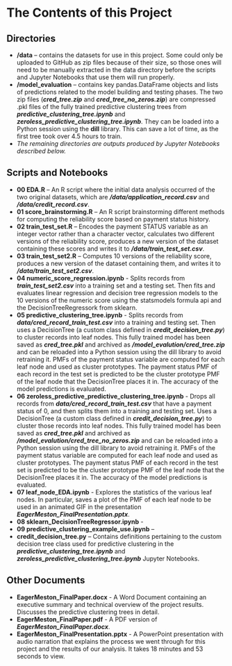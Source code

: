 # The Contents of this Project

## Directories
- **/data** – contains the datasets for use in this project.  Some could only be uploaded to GitHub as zip files because of their size, so those ones will need to be manually extracted in the data directory before the scripts and Jupyter Notebooks that use them will run properly.
- **/model_evaluation** – contains key pandas.DataFrame objects and lists of predictions related to the model building and testing phases.  The two zip files (***cred_tree.zip*** and ***cred_tree_no_zeros.zip***) are compressed .pkl files of the fully trained predictive clustering trees from ***predictive_clustering_tree.ipynb*** and ***zeroless_predictive_clustering_tree.ipynb***.  They can be loaded into a Python session using the **dill** library.  This can save a lot of time, as the first tree took over 4.5 hours to train.
- *The remaining directories are outputs produced by Jupyter Notebooks described below.*

## Scripts and Notebooks
- **00 EDA.R** – An R script where the initial data analysis occurred of the two original datasets, which are ***/data/application_record.csv*** and ***/data/credit_record.csv***.
- **01 score_brainstorming.R** – An R script brainstorming different methods for computing the reliability score based on payment status history.
- **02 train_test_set.R** – Encodes the payment STATUS variable as an integer vector rather than a character vector, calculates two different versions of the reliability score, produces a new version of the dataset containing these scores and writes it to ***/data/train_test_set.csv***.
- **03 train_test_set2.R** – Computes 10 versions of the reliability score, produces a new version of the dataset containing them, and writes it to ***/data/train_test_set2.csv***.
- **04 numeric_score_regression.ipynb** - Splits records from ***train_test_set2.csv*** into a training set and a testing set. Then fits and evaluates linear regression and decision tree regression models to the 10 versions of the numeric score using the statsmodels formula api and the DecisionTreeRegressork from sklearn.
- **05 predictive_clustering_tree.ipynb** - Splits records from ***data/cred_record_train_test.csv*** into a training and testing set.  Then uses a DecisionTree (a custom class defined in ***credit_decision_tree.py***) to cluster records into leaf nodes.  This fully trained model has been saved as ***cred_tree.pkl*** and archived as ***/model_evalution/cred_tree.zip*** and can be reloaded into a Python session using the dill library to avoid retraining it.  PMFs of the payment status variable are computed for each leaf node and used as cluster prototypes.  The payment status PMF of each record in the test set is predicted to be the cluster prototype PMF of the leaf node that the DecisionTree places it in.  The accuracy of the model predictions is evaluated.
- **06 zeroless_predictive_predictive_clustering_tree.ipynb** - Drops all records from ***data/cred_record_train_test.csv*** that have a payment status of 0, and then splits them into a training and testing set.  Uses a DecisionTree (a custom class defined in ***credit_decision_tree.py***) to cluster those records into leaf nodes.  This fully trained model has been saved as ***cred_tree.pkl*** and archived as ***/model_evalution/cred_tree_no_zeros.zip*** and can be reloaded into a Python session using the dill library to avoid retraining it.  PMFs of the payment status variable are computed for each leaf node and used as cluster prototypes.  The payment status PMF of each record in the test set is predicted to be the cluster prototype PMF of the leaf node that the DecisionTree places it in.  The accuracy of the model predictions is evaluated.
- **07 leaf_node_EDA.ipynb** - Explores the statistics of the various leaf nodes.  In particular, saves a plot of the PMF of each leaf node to be used in an animated GIF in the presentation ***EagerMeston_FinalPresentation.pptx***.
- **08 sklearn_DecisionTreeRegressor.ipynb** - 
- **09 predictive_clustering_example_use.ipynb** – 
- **credit_decision_tree.py** – Contains definitions pertaining to the custom decision tree class used for predictive clustering in the ***predictive_clustering_tree.ipynb*** and ***zeroless_predictive_clustering_tree.ipynb*** Jupyter Notebooks.

## Other Documents
- **EagerMeston_FinalPaper.docx** - A Word Document containing an executive summary and technical overview of the project results.  Discusses the predictive clustering trees in detail.
- **EagerMeston_FinalPaper.pdf** - A PDF version of ***EagerMeston_FinalPaper.docx***.
- **EagerMeston_FinalPresentation.pptx** - A PowerPoint presentation with audio narration that explains the process we went through for this project and the results of our analysis.  It takes 18 minutes and 53 seconds to view.
